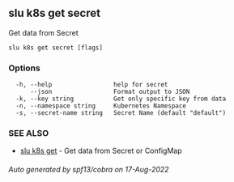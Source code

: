 ## slu k8s get secret

Get data from Secret

```
slu k8s get secret [flags]
```

### Options

```
  -h, --help                 help for secret
      --json                 Format output to JSON
  -k, --key string           Get only specific key from data
  -n, --namespace string     Kubernetes Namespace
  -s, --secret-name string   Secret Name (default "default")
```

### SEE ALSO

* [slu k8s get](slu_k8s_get.md)	 - Get data from Secret or ConfigMap

###### Auto generated by spf13/cobra on 17-Aug-2022

